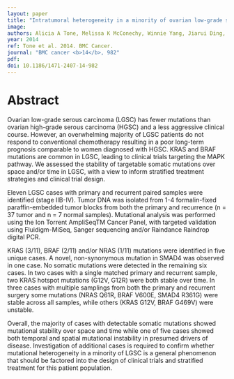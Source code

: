 ```yaml
---
layout: paper
title: "Intratumoral heterogeneity in a minority of ovarian low-grade serous carcinomas."
image: 
authors: Alicia A Tone, Melissa K McConechy, Winnie Yang, Jiarui Ding, Stephen Yip, Esther Kong, Kwong-Kwok Wong, David M Gershenson, Helen Mackay, Sohrab Shah, Blake Gilks, Anna V Tinker, Blaise Clarke, Jessica N McAlpine, David Huntsman
year: 2014
ref: Tone et al. 2014. BMC Cancer.
journal: "BMC cancer <b>14</b>, 982"
pdf: 
doi: 10.1186/1471-2407-14-982
---
```


# Abstract

Ovarian low-grade serous carcinoma (LGSC) has fewer mutations than ovarian high-grade serous carcinoma (HGSC) and a less aggressive clinical course. However, an overwhelming majority of LGSC patients do not respond to conventional chemotherapy resulting in a poor long-term prognosis comparable to women diagnosed with HGSC. KRAS and BRAF mutations are common in LGSC, leading to clinical trials targeting the MAPK pathway. We assessed the stability of targetable somatic mutations over space and/or time in LGSC, with a view to inform stratified treatment strategies and clinical trial design.

Eleven LGSC cases with primary and recurrent paired samples were identified (stage IIB-IV). Tumor DNA was isolated from 1-4 formalin-fixed paraffin-embedded tumor blocks from both the primary and recurrence (n = 37 tumor and n = 7 normal samples). Mutational analysis was performed using the Ion Torrent AmpliSeqTM Cancer Panel, with targeted validation using Fluidigm-MiSeq, Sanger sequencing and/or Raindance Raindrop digital PCR.

KRAS (3/11), BRAF (2/11) and/or NRAS (1/11) mutations were identified in five unique cases. A novel, non-synonymous mutation in SMAD4 was observed in one case. No somatic mutations were detected in the remaining six cases. In two cases with a single matched primary and recurrent sample, two KRAS hotspot mutations (G12V, G12R) were both stable over time. In three cases with multiple samplings from both the primary and recurrent surgery some mutations (NRAS Q61R, BRAF V600E, SMAD4 R361G) were stable across all samples, while others (KRAS G12V, BRAF G469V) were unstable.

Overall, the majority of cases with detectable somatic mutations showed mutational stability over space and time while one of five cases showed both temporal and spatial mutational instability in presumed drivers of disease. Investigation of additional cases is required to confirm whether mutational heterogeneity in a minority of LGSC is a general phenomenon that should be factored into the design of clinical trials and stratified treatment for this patient population.

